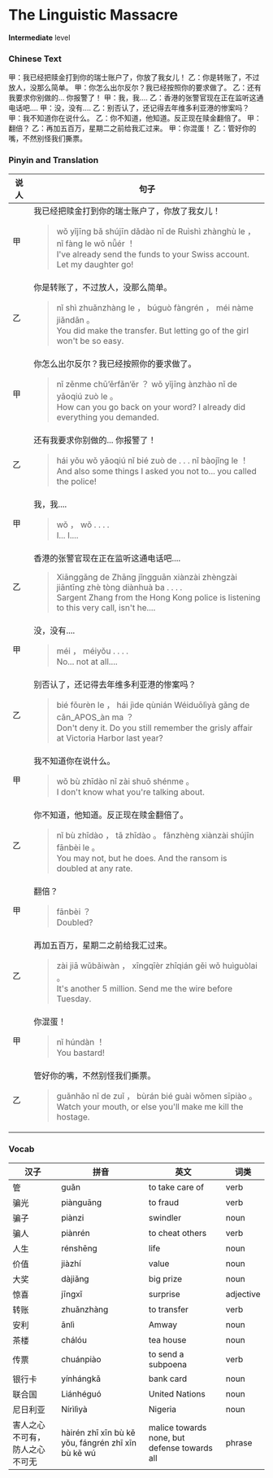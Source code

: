 # The Linguistic Massacre
**Intermediate** level
### Chinese Text
甲：我已经把赎金打到你的瑞士账户了，你放了我女儿！
乙：你是转账了，不过放人，没那么简单。
甲：你怎么出尔反尔？我已经按照你的要求做了。
乙：还有我要求你别做的... 你报警了！
甲：我，我....
乙：香港的张警官现在正在监听这通电话吧....
甲：没，没有....
乙：别否认了，还记得去年维多利亚港的惨案吗？
甲：我不知道你在说什么。
乙：你不知道，他知道。反正现在赎金翻倍了。
甲：翻倍？
乙：再加五百万，星期二之前给我汇过来。
甲：你混蛋！
乙：管好你的嘴，不然别怪我们撕票。

### Pinyin and Translation
|说人|句子|
|----|----|
|甲|我已经把赎金打到你的瑞士账户了，你放了我女儿！<blockquote>wǒ yǐjīng bǎ shújīn dǎdào nǐ de Ruìshì zhànghù le ， nǐ fàng le wǒ nǚér ！<br />I've already send the funds to your Swiss account. Let my daughter go!</blockquote>|
|乙|你是转账了，不过放人，没那么简单。<blockquote>nǐ shì zhuǎnzhàng le ， búguò fàngrén ， méi nàme jiǎndān 。<br />You did make the transfer. But letting go of the girl won't be so easy.</blockquote>|
|甲|你怎么出尔反尔？我已经按照你的要求做了。<blockquote>nǐ zěnme chū’ěrfǎn‘ěr ？ wǒ yǐjīng ànzhào nǐ de yāoqiú zuò le 。<br />How can you go back on your word? I already did everything you demanded.</blockquote>|
|乙|还有我要求你别做的... 你报警了！<blockquote>hái yǒu wǒ yāoqiú nǐ bié zuò de . . .  nǐ bàojǐng le ！<br />And also some things I asked you not to... you called the police!</blockquote>|
|甲|我，我....<blockquote>wǒ ， wǒ . . . .<br />I... I....</blockquote>|
|乙|香港的张警官现在正在监听这通电话吧....<blockquote>Xiānggǎng de Zhāng jǐngguān xiànzài zhèngzài jiāntīng zhè tòng diànhuà ba . . . .<br />Sargent Zhang from the Hong Kong police is listening to this very call, isn't he....</blockquote>|
|甲|没，没有....<blockquote>méi ， méiyǒu . . . .<br />No... not at all....</blockquote>|
|乙|别否认了，还记得去年维多利亚港的惨案吗？<blockquote>bié fǒurèn le ， hái jìde qùnián Wéiduōlìyà gǎng de cǎn_APOS_àn ma ？<br />Don't deny it. Do you still remember the grisly affair at Victoria Harbor last year?</blockquote>|
|甲|我不知道你在说什么。<blockquote>wǒ bù zhīdào nǐ zài shuō shénme 。<br />I don't know what you're talking about.</blockquote>|
|乙|你不知道，他知道。反正现在赎金翻倍了。<blockquote>nǐ bù zhīdào ， tā zhīdào 。 fǎnzhèng xiànzài shújīn fānbèi le 。<br />You may not, but he does. And the ransom is doubled at any rate.</blockquote>|
|甲|翻倍？<blockquote>fānbèi ？<br />Doubled?</blockquote>|
|乙|再加五百万，星期二之前给我汇过来。<blockquote>zài jiā wǔbǎiwàn ， xīngqīèr zhīqián gěi wǒ huìguòlai 。<br />It's another 5 million. Send me the wire before Tuesday.</blockquote>|
|甲|你混蛋！<blockquote>nǐ húndàn ！<br />You bastard!</blockquote>|
|乙|管好你的嘴，不然别怪我们撕票。<blockquote>guǎnhǎo nǐ de zuǐ ， bùrán bié guài wǒmen sīpiào 。<br />Watch your mouth, or else you'll make me kill the hostage.</blockquote>|
### Vocab
|汉子|拼音|英文|词类|
|----|----|----|----|
|管|guǎn|to take care of|verb|
|骗光|piànguāng|to fraud|verb|
|骗子|piànzi|swindler|noun|
|骗人|piànrén|to cheat others|verb|
|人生|rénshēng|life|noun|
|价值|jiàzhí|value|noun|
|大奖|dàjiǎng|big prize|noun|
|惊喜|jīngxǐ|surprise|adjective|
|转账|zhuǎnzhàng|to transfer|verb|
|安利|ānlì|Amway|noun|
|茶楼|chálóu|tea house|noun|
|传票|chuánpiào|to send a subpoena|verb|
|银行卡|yínhángkǎ|bank card|noun|
|联合国|Liánhéguó|United Nations|noun|
|尼日利亚|Nírìlìyà|Nigeria|noun|
|害人之心不可有，防人之心不可无|hàirén zhī xīn bù kě yǒu, fángrén zhī xīn bù kě wú|malice towards none, but defense towards all|phrase|